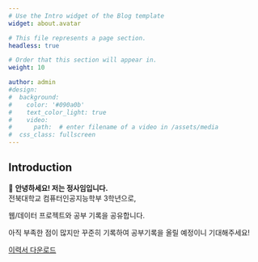 ```yaml
---
# Use the Intro widget of the Blog template
widget: about.avatar

# This file represents a page section.
headless: true

# Order that this section will appear in.
weight: 10

author: admin
#design:
#  background:
#    color: '#090a0b'
#    text_color_light: true
#    video:
#      path:  # enter filename of a video in /assets/media
#  css_class: fullscreen
---
```

Introduction
---
👋 **안녕하세요! 저는 정사임입니다.**  
전북대학교 컴퓨터인공지능학부 3학년으로, 

웹/데이터 프로젝트와 공부 기록을 공유합니다.

아직 부족한 점이 많지만 꾸준히 기록하여 공부기록을 올릴 예정이니 기대해주세요!

[이력서 다운로드](/files/resume.pdf)
